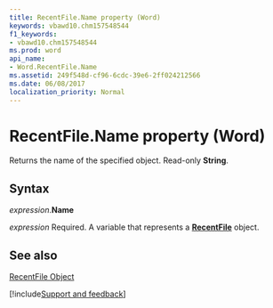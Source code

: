 ```yaml
---
title: RecentFile.Name property (Word)
keywords: vbawd10.chm157548544
f1_keywords:
- vbawd10.chm157548544
ms.prod: word
api_name:
- Word.RecentFile.Name
ms.assetid: 249f548d-cf96-6cdc-39e6-2ff024212566
ms.date: 06/08/2017
localization_priority: Normal
---
```



# RecentFile.Name property (Word)

Returns the name of the specified object. Read-only  **String**.


## Syntax

_expression_.**Name**

_expression_ Required. A variable that represents a **[RecentFile](Word.RecentFile.md)** object.


## See also


[RecentFile Object](Word.RecentFile.md)

[!include[Support and feedback](~/includes/feedback-boilerplate.md)]